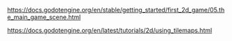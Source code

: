 https://docs.godotengine.org/en/stable/getting_started/first_2d_game/05.the_main_game_scene.html

https://docs.godotengine.org/en/latest/tutorials/2d/using_tilemaps.html
